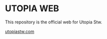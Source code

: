 # UTOPIA WEB

This repository is the official web for Utopia Stw.

[utopiastw.com](https://utopiastw.com)